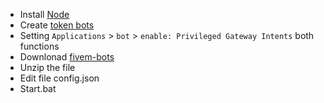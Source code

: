 - Install [Node](https://nodejs.org/en/)
- Create [token bots](https://discord.com/developers/applications)
- Setting `Applications` > `bot` > `enable: Privileged Gateway Intents` both functions
- Downlonad [fivem-bots](https://github.com/Kuju29/fivem-bots/archive/refs/heads/main.zip)
- Unzip the file
- Edit file config.json
- Start.bat
